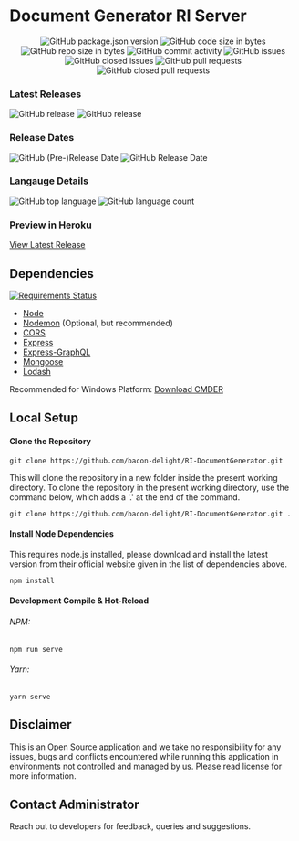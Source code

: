 # Document Generator RI Server

<p align="center">
	<img alt="GitHub package.json version" src="https://img.shields.io/github/package-json/v/bacon-delight/RI-DocumentGenerator.svg?style=for-the-badge">
	<img alt="GitHub code size in bytes" src="https://img.shields.io/github/languages/code-size/bacon-delight/RI-DocumentGenerator.svg?style=for-the-badge">
	<img alt="GitHub repo size in bytes" src="https://img.shields.io/github/repo-size/bacon-delight/RI-DocumentGenerator.svg?style=for-the-badge">
	<img alt="GitHub commit activity" src="https://img.shields.io/github/commit-activity/m/bacon-delight/RI-DocumentGenerator.svg?style=for-the-badge">
	<img alt="GitHub issues" src="https://img.shields.io/github/issues-raw/bacon-delight/RI-DocumentGenerator.svg?label=Open%20Issues&style=for-the-badge">
	<img alt="GitHub closed issues" src="https://img.shields.io/github/issues-closed-raw/bacon-delight/RI-DocumentGenerator.svg?label=Closed%20Issues&style=for-the-badge">
	<img alt="GitHub pull requests" src="https://img.shields.io/github/issues-pr-raw/bacon-delight/RI-DocumentGenerator.svg?label=Pull%20Requests%20%28Open%29&style=for-the-badge">
	<img alt="GitHub closed pull requests" src="https://img.shields.io/github/issues-pr-closed-raw/bacon-delight/RI-DocumentGenerator.svg?label=Pull%20Requests%20%28Closed%29&style=for-the-badge">
</p>

### Latest Releases
<p>
	<img alt="GitHub release" src="https://img.shields.io/github/release-pre/bacon-delight/RI-DocumentGenerator.svg?label=PRE%20RELEASE&style=for-the-badge">
	<img alt="GitHub release" src="https://img.shields.io/github/release/bacon-delight/RI-DocumentGenerator.svg?style=for-the-badge">
</p>

### Release Dates
<p>
	<img alt="GitHub (Pre-)Release Date" src="https://img.shields.io/github/release-date-pre/bacon-delight/RI-DocumentGenerator.svg?label=PRE%20RELEASE&style=for-the-badge">
	<img alt="GitHub Release Date" src="https://img.shields.io/github/release-date/bacon-delight/RI-DocumentGenerator.svg?label=RELEASE&style=for-the-badge">
</p>

### Langauge Details
<p>
	<img alt="GitHub top language" src="https://img.shields.io/github/languages/top/bacon-delight/RI-DocumentGenerator.svg?color=%23f45342&style=for-the-badge">
	<img alt="GitHub language count" src="https://img.shields.io/github/languages/count/bacon-delight/RI-DocumentGenerator.svg?style=for-the-badge">
</p>

### Preview in Heroku
[View Latest Release](http://dc-ri.herokuapp.com/graphql)

## Dependencies
<a href="https://requires.io/github/bacon-delight/RI-DocumentGenerator/requirements/?branch=master"><img src="https://requires.io/github/bacon-delight/RI-DocumentGenerator/requirements.svg?branch=master" alt="Requirements Status" /></a>

* [Node](https://nodejs.org/en/)
* [Nodemon](https://nodemon.io/) (Optional, but recommended)
* [CORS](https://www.npmjs.com/package/cors)
* [Express](https://expressjs.com/)
* [Express-GraphQL](https://github.com/graphql/express-graphql)
* [Mongoose](https://mongoosejs.com/)
* [Lodash](https://lodash.com/)

Recommended for Windows Platform: [Download CMDER](https://cmder.net/)

## Local Setup

#### Clone the Repository
```
git clone https://github.com/bacon-delight/RI-DocumentGenerator.git
```

This will clone the repository in a new folder inside the present working directory. To clone the repository in the present working directory, use the command below, which adds a '.' at the end of the command.

```
git clone https://github.com/bacon-delight/RI-DocumentGenerator.git .
```

#### Install Node Dependencies
This requires node.js installed, please download and install the latest version from their official website given in the list of dependencies above.

```
npm install
```

#### Development Compile & Hot-Reload
###### NPM:

```
npm run serve
```

###### Yarn:

```
yarn serve
```


## Disclaimer
This is an Open Source application and we take no responsibility for any issues, bugs and conflicts encountered while running this application in environments not controlled and managed by us. Please read license for more information.

## Contact Administrator
Reach out to developers for feedback, queries and suggestions.